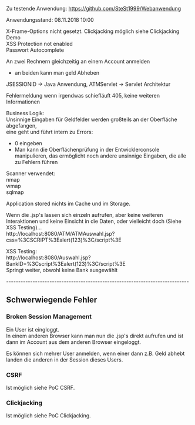 Zu testende Anwendung:
https://github.com/SteSt1999/Webanwendung

Anwendungsstand: 08.11.2018 10:00  

X-Frame-Options nicht gesetzt. Clickjacking möglich siehe Clickjacking Demo  
XSS Protection not enabled  
Passwort Autocomplete  

An zwei Rechnern gleichzeitig an einem Account anmelden  
* an beiden kann man geld Abheben  

JSESSIONID -> Java Anwendung, 
ATMServlet -> Servlet Architektur  

Fehlermeldung wenn irgendwas schiefläuft 405, keine weiteren Informationen  


Business Logik:  
Unsinnige Eingaben für Geldfelder werden großteils an der Oberfläche abgefangen,  
eine geht und führt intern zu Errors:  
- 0 eingeben  
- Man kann die Oberflächenprüfung in der Entwicklerconsole manipulieren, das ermöglicht noch andere unsinnige Eingaben, die alle zu Fehlern führen


Scanner verwendet:  
nmap  
wmap  
sqlmap  


Application stored nichts im Cache und im Storage.  



Wenn die .jsp's lassen sich einzeln aufrufen, aber keine weiteren Interaktionen und keine Einsicht in die Daten, oder vielleicht doch (Siehe XSS Testing)...   
http://localhost:8080/ATM/ATMAuswahl.jsp?css=%3CSCRIPT%3Ealert(123)%3C/script%3E



XSS Testing:  
http://localhost:8080/Auswahl.jsp?BankID=%3Cscript%3Ealert(123)%3C/script%3E  
Springt weiter, obwohl keine Bank ausgewählt



**----------------------------------------------------------------------------**

## Schwerwiegende Fehler  

### Broken Session Management  
Ein User ist eingloggt.  
In einem anderen Browser kann man nun die .jsp's direkt aufrufen und ist dann im Account aus dem anderen Browser eingeloggt.  

Es können sich mehrer User anmelden, wenn einer dann z.B. Geld abhebt landen die anderen in der Session dieses Users.  

### CSRF
Ist möglich siehe PoC CSRF.  


### Clickjacking
Ist möglich siehe PoC Clickjacking.  

